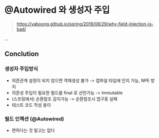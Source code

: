 #  @Autowired 와 생성자 주입 
> https://yaboong.github.io/spring/2019/08/29/why-field-injection-is-bad/


...

## Conclution
### 생성자 주입방식
- 의존관계 설정이 되지 않으면 객체생성 불가 -> 컴파일 타임에 인지 가능, NPE 방지
- 의존성 주입이 필요한 필드를 final 로 선언가능 -> Immutable
- (스프링에서) 순환참조 감지가능 -> 순환참조시 앱구동 실패
- 테스트 코드 작성 용이

### 필드 인젝션 (@Autowired)
- 편하다는 것 말고는 없다
